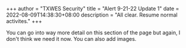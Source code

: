 +++
author = "TXWES Security"
title = "Alert 9-21-22 Update 1"
date = 2022-08-09T14:38:30+08:00
description = "All clear. Resume normal activites."
+++

You can go into way more detail on this section of the page but again, I don't think we need it now. You can also add images.
